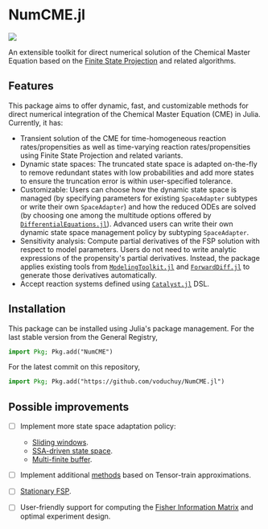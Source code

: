 # NumCME.jl
[![](https://img.shields.io/badge/docs-dev-blue.svg)](https://voduchuy.github.io/NumCME.jl/dev/)

An extensible toolkit for direct numerical solution of the Chemical Master Equation based on the [Finite State Projection](https://www.atmos.colostate.edu/~munsky/Papers/JChemPhys_124_044104.pdf) and related algorithms.
## Features 
This package aims to offer dynamic, fast, and customizable methods for direct numerical integration of the Chemical Master Equation (CME) in Julia. Currently, it has:
- Transient solution of the CME for time-homogeneous reaction rates/propensities as well as time-varying reaction rates/propensities using Finite State Projection and related variants.
- Dynamic state spaces: The truncated state space is adapted on-the-fly to remove redundant states with low probabilities and add more states to ensure the truncation error is within user-specified tolerance.
- Customizable: Users can choose how the dynamic state space is managed (by specifying parameters for existing `SpaceAdapter` subtypes or write their own `SpaceAdapter`) and how the reduced ODEs are solved (by choosing one among the multitude options offered by [`DifferentialEquations.jl`](https://github.com/SciML/DifferentialEquations.jl)). Advanced users can write their own dynamic state space management policy by subtyping `SpaceAdapter`.
- Sensitivity analysis: Compute partial derivatives of the FSP solution with respect to model parameters. Users do not need to write analytic expressions of the propensity's partial derivatives. Instead, the package applies existing tools from [`ModelingToolkit.jl`](https://github.com/SciML/ModelingToolkit.jl) and [`ForwardDiff.jl`](https://github.com/JuliaDiff/ForwardDiff.jl) to generate those derivatives automatically.
- Accept reaction systems defined using [`Catalyst.jl`](https://catalyst.sciml.ai/dev/) DSL.
## Installation
This package can be installed using Julia's package management. For the last stable version from the General Registry,
```julia
import Pkg; Pkg.add("NumCME")
```
For the latest commit on this repository, 
```julia
import Pkg; Pkg.add("https://github.com/voduchuy/NumCME.jl")
```
## Possible improvements
- [ ] Implement more state space adaptation policy:
    - [Sliding windows](https://bmcsystbiol.biomedcentral.com/articles/10.1186/1752-0509-4-42).
    - [SSA-driven state space](https://doi.org/10.1016/j.mbs.2015.08.010).
    - [Multi-finite buffer](http://gila.bioe.uic.edu/lab/papers/2016/ACME-CaoTerebusLiang-2016.pdf).
- [ ] Implement additional [methods](https://doi.org/10.1063/1.4994917) based on Tensor-train approximations.
- [ ] [Stationary FSP](https://pubmed.ncbi.nlm.nih.gov/29055349/).
- [ ] User-friendly support for computing the [Fisher Information Matrix](https://doi.org/10.1371/journal.pcbi.1006365) and optimal experiment design.

